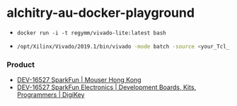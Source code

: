 alchitry-au-docker-playground
=============================
- `docker run -i -t regymm/vivado-lite:latest bash`
- ```bash
  /opt/Xilinx/Vivado/2019.1/bin/vivado -mode batch -source <your_Tcl_script> # https://github.com/hdlguy/vivado_tcl/tree/master
  ```

### Product
- [DEV-16527 SparkFun | Mouser Hong Kong](https://www.mouser.hk/ProductDetail/SparkFun/DEV-16527?qs=W%2FMpXkg%252BdQ6G3CPW%2FClVVA%3D%3D)
- [DEV-16527 SparkFun Electronics | Development Boards, Kits, Programmers | DigiKey](https://www.digikey.hk/en/products/detail/sparkfun-electronics/DEV-16527/12823070)
